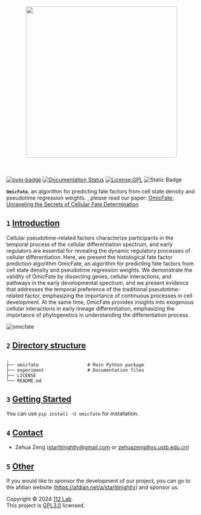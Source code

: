 <h1 align="center">
<img src="https://github.com/Starlitnightly/OmicFate/blob/main/assets/logo.png" width="400">
</h1><br>

[![pypi-badge](https://img.shields.io/pypi/v/omicfate)](https://pypi.org/project/omicfate) [![Documentation Status](https://readthedocs.org/projects/omicverse/badge/?version=latest)](https://omicverse.readthedocs.io/en/latest/Tutorials-single/t_cellfate_gene/) [![License:GPL](https://img.shields.io/badge/license-GNU-blue)](https://img.shields.io/apm/l/vim-mode) ![Static Badge](https://img.shields.io/badge/build-ecosystem-brightgreen?style=flat&logo=test&logoColor=hex&label=omicverse&labelColor=hex&color=hex&link=https%3A%2F%2Fgithub.com%2FStarlitnightly%2Fomicverse)


**`OmicFate`**, an algorithm for predicting fate factors from cell state density and pseudotime regression weights. , please read our paper: [OmicFate: Unraveling the Secrets of Cellular Fate Determination]()

## `1` [Introduction](#)

Cellular pseudotime-related factors characterize participants in the temporal process of the cellular differentiation spectrum, and early regulators are essential for revealing the dynamic regulatory processes of cellular differentiation. Here, we present the histological fate factor prediction algorithm OmicFate, an algorithm for predicting fate factors from cell state density and pseudotime regression weights. We demonstrate the validity of OmicFate by dissecting genes, cellular interactions, and pathways in the early developmental spectrum, and we present evidence that addresses the temporal preference of the traditional pseudotime-related factor, emphasizing the importance of continuous processes in cell development. At the same time, OmicFate provides insights into exogenous cellular interactions in early lineage differentiation, emphasizing the importance of phylogenetics in understanding the differentiation process.

![omicfate](https://github.com/Starlitnightly/OmicFate/blob/main/assets/summary.png)


## `2` [Directory structure](#)

````shell
.
├── omicfate                  # Main Python package
├── experiment                # Documentation files
├── LICENSE
└── README.md
````

## `3` [Getting Started ](#)

You can use `pip install -U omicfate` for installation.


## `4` [Contact](#)

- Zehua Zeng ([starlitnightly@gmail.com](mailto:starlitnightly@gmail.com) or [zehuazeng@xs.ustb.edu.cn](mailto:zehuazeng@xs.ustb.edu.cn))

## `5` [Other](#)

If you would like to sponsor the development of our project, you can go to the afdian website (https://afdian.net/a/starlitnightly) and sponsor us.


Copyright © 2024 [112 Lab](https://112lab.asia/). <br />
This project is [GPL3.0](./LICENSE) licensed.

<!-- LINK GROUP -->